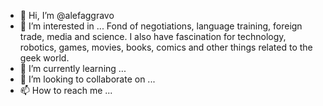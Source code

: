 - 👋 Hi, I’m @alefaggravo
- 👀 I’m interested in ... Fond of negotiations, language training, foreign trade, media and science. I also have fascination for technology, robotics, games, movies, books, comics and other things related to the geek world.
- 🌱 I’m currently learning ...
- 💞️ I’m looking to collaborate on ...
- 📫 How to reach me ...

<!---
alefaggravo/alefaggravo is a ✨ special ✨ repository because its `README.md` (this file) appears on your GitHub profile.
You can click the Preview link to take a look at your changes.
--->
